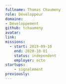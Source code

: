 ```yaml
---
fullname: Thomas Chaumeny
role: Développeur
domaine: 
- Développement
github: tchaumeny
avatar:
link:
missions:
  - start: 2019-09-10
    end: 2020-10-01
    status: independent
    employer: octo
startups:
    - signalement
previously:
---
```

